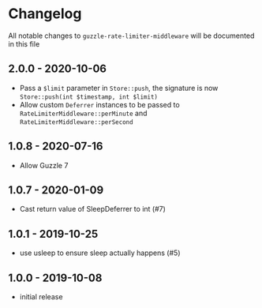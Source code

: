 # Changelog

All notable changes to `guzzle-rate-limiter-middleware` will be documented in this file

## 2.0.0 - 2020-10-06

- Pass a `$limit` parameter in `Store::push`, the signature is now `Store::push(int $timestamp, int $limit)`
- Allow custom `Deferrer` instances to be passed to `RateLimiterMiddleware::perMinute` and `RateLimiterMiddleware::perSecond`

## 1.0.8 - 2020-07-16

- Allow Guzzle 7

## 1.0.7 - 2020-01-09

- Cast return value of SleepDeferrer to int (#7)

## 1.0.1 - 2019-10-25

- use usleep to ensure sleep actually happens (#5)

## 1.0.0 - 2019-10-08

- initial release
